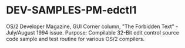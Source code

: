 # DEV-SAMPLES-PM-edctl1
OS/2 Developer Magazine, GUI Corner column,  "The Forbidden Text" - July/August 1994 issue. Purpose: Compilable 32-Bit edit control source code sample and test routine for various OS/2 compilers. 
